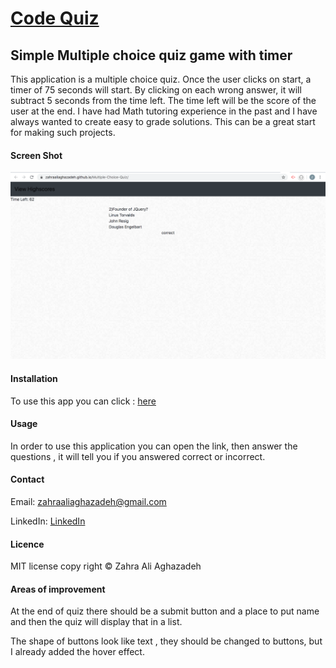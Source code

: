 # [Code Quiz](https://zahraaliaghazadeh.github.io/Multiple-Choice-Quiz/)
## Simple Multiple choice quiz game with timer
This application is a multiple choice quiz. Once the user clicks on start, a timer of 75 seconds will start. By clicking on each wrong answer, it will subtract 5 seconds from the time left. The time left will be the score of the user at the end. I have had Math tutoring experience in the past and I have always wanted to create easy to grade solutions. This can be a great start for making such projects.
#### Screen Shot

![Screenshot](assets/images/Screenshot.png)


#### Installation
To use this app you can click : [here](https://zahraaliaghazadeh.github.io/Multiple-Choice-Quiz/)

#### Usage
In order to use this application you can open the link, then answer the questions , it will tell you if you answered correct or incorrect. 


#### Contact
Email: zahraaliaghazadeh@gmail.com

LinkedIn: [LinkedIn](https://www.linkedin.com/in/yalda-aghazade-7a9b0390)

#### Licence
MIT license
copy right © Zahra Ali Aghazadeh

####  Areas of improvement

At the end of quiz there should be a submit button and a place to put name and then the quiz will display that in a list.

The shape of buttons look like text , they should be changed to buttons, but I already added the hover effect.

